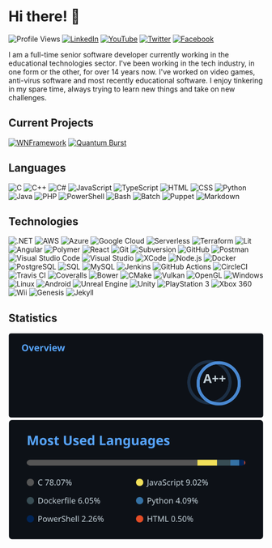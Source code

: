 # Hi there! 👋

![Profile Views] [![LinkedIn]][LinkedIn Link] [![YouTube]][YouTube Link]
[![Twitter]][Twitter Link] [![Facebook]][Facebook Link]

I am a full-time senior software developer currently working in the educational
technologies sector. I've been working in the tech industry, in one form or the
other, for over 14 years now. I've worked on video games, anti-virus software
and most recently educational software. I enjoy tinkering in my spare time,
always trying to learn new things and take on new challenges.

## Current Projects

[![WNFramework]](https://github.com/WNProject/WNFramework)
[![Quantum Burst]](https://github.com/devpow112/quantum-burst)

## Languages

![C] ![C++] ![C#] ![JavaScript] ![TypeScript] ![HTML] ![CSS] ![Python] ![Java]
![PHP] ![PowerShell] ![Bash] ![Batch] ![Puppet] ![Markdown]

## Technologies

![.NET] ![AWS] ![Azure] ![Google Cloud] ![Serverless] ![Terraform] ![Lit]
![Angular] ![Polymer] ![React] ![Git] ![Subversion] ![GitHub] ![Postman]
![Visual Studio Code] ![Visual Studio] ![XCode] ![Node.js] ![Docker]
![PostgreSQL] ![SQL] ![MySQL] ![Jenkins] ![GitHub Actions] ![CircleCI]
![Travis CI] ![Coveralls] ![Bower] ![CMake] ![Vulkan] ![OpenGL] ![Windows]
![Linux] ![Android] ![Unreal Engine] ![Unity] ![PlayStation 3] ![Xbox 360]
![Wii] ![Genesis] ![Jekyll]

## Statistics

![Statistics Overview] ![Statistics Languages]

<!-- external links -->
[Profile Views]: https://komarev.com/ghpvc/?username=devpow112&label=Profile%20Views "Profile Views"
[C]: https://img.shields.io/badge/-C-A8B9CC?logo=C&logoColor=white "C"
[C++]: https://img.shields.io/badge/-C++-00599C?logo=C%2b%2b&logoColor=white "C++"
[C#]: https://img.shields.io/badge/-C%23-239120?logo=C-Sharp&logoColor=white "C#"
[JavaScript]: https://img.shields.io/badge/-JavaScript-F7DF1E?logo=JavaScript&logoColor=black "JavaScript"
[TypeScript]: https://img.shields.io/badge/-TypeScript-3178C6?logo=TypeScript&logoColor=white "TypeScript"
[Python]: https://img.shields.io/badge/-Python-3776AB?logo=Python&logoColor=white "Python"
[Java]: https://img.shields.io/badge/-Java-007396?logo=Java&logoColor=white "Java"
[PHP]: https://img.shields.io/badge/-PHP-777BB4?logo=PHP&logoColor=white "PHP"
[HTML]: https://img.shields.io/badge/-HTML-E34F26?logo=HTML5&logoColor=white "HTML"
[CSS]: https://img.shields.io/badge/-CSS-1572B6?logo=CSS3&logoColor=white "CSS"
[PowerShell]: https://img.shields.io/badge/-PowerShell-5391FE?logo=PowerShell&logoColor=white "PowerShell"
[Bash]: https://img.shields.io/badge/-Bash-4EAA25?logo=GNU-Bash&logoColor=white "Bash"
[Markdown]: https://img.shields.io/badge/-Markdown-000000?logo=Markdown&logoColor=white "Markdown"
[.NET]: https://img.shields.io/badge/-.NET-512BD4?logo=.NET&logoColor=white ".NET"
[AWS]: https://img.shields.io/badge/-AWS-232F3E?logo=Amazon-AWS&logoColor=white "AWS"
[Azure]: https://img.shields.io/badge/-Azure-0089D6?logo=Microsoft-Azure&logoColor=white "Azure"
[Google Cloud]: https://img.shields.io/badge/-Google%20Cloud-4285F4?logo=Google-Cloud&logoColor=white "Google Cloud"
[Terraform]: https://img.shields.io/badge/-Terraform-623CE4?logo=Terraform&logoColor=white "Terraform"
[Git]: https://img.shields.io/badge/-Git-F05032?logo=Git&logoColor=white "Git"
[Subversion]: https://img.shields.io/badge/-Subversion-809CC9?logo=Subversion&logoColor=white "Subversion"
[Visual Studio]: https://img.shields.io/badge/-Visual%20Studio-512BD4?logo=Visual-Studio&logoColor=white "Visual Studio"
[Visual Studio Code]: https://img.shields.io/badge/-Visual%20Studio%20Code-007ACC?logo=Visual-Studio-Code&logoColor=white "Visual Studio Code"
[XCode]: https://img.shields.io/badge/-XCode-147EFB?logo=XCode&logoColor=white "XCode"
[CMake]: https://img.shields.io/badge/-CMake-064F8C?logo=CMake&logoColor=white "CMake"
[Docker]: https://img.shields.io/badge/-Docker-2496ED?logo=Docker&logoColor=white "Docker"
[SQL]: https://img.shields.io/badge/-SQL-CC2927?logo=Microsoft-SQL-Server&logoColor=white "SQL"
[MySQL]: https://img.shields.io/badge/-MySQL-4479A1?logo=MySQL&logoColor=white "MySQL"
[PostgreSQL]: https://img.shields.io/badge/-PostgreSQL-336791?logo=PostgreSQL&logoColor=white "PostgreSQL"
[Angular]: https://img.shields.io/badge/-Angular-E23237?logo=Angular&logoColor=white "Angular"
[Vulkan]: https://img.shields.io/badge/-Vulkan-AC162C?logo=Vulkan&logoColor=white "Vulkan"
[PlayStation 3]: https://img.shields.io/badge/-PlayStation%203-003791?logo=PlayStation&logoColor=white "PlayStation 3"
[Xbox 360]: https://img.shields.io/badge/-Xbox%20360-107C10?logo=Xbox&logoColor=white "Xbox 360"
[Wii]: https://img.shields.io/badge/-Wii-8B8B8B?logo=Wii&logoColor=white "Wii"
[Android]: https://img.shields.io/badge/-Android-3DDC84?logo=Android&logoColor=white "Android"
[Windows]: https://img.shields.io/badge/-Windows-0078D6?logo=Windows&logoColor=white "Windows"
[Linux]: https://img.shields.io/badge/-Linux-FCC624?logo=Linux&logoColor=black "Linux"
[Genesis]: https://img.shields.io/badge/-Genesis-0089CF?logo=Sega&logoColor=white "Genesis"
[OpenGL]: https://img.shields.io/badge/-OpenGL-5586A4?logo=OpenGL&logoColor=white "OpenGL"
[Serverless]: https://img.shields.io/badge/-Serverless-FD5750?logo=Serverless&logoColor=white "Serverless"
[Unreal Engine]: https://img.shields.io/badge/-Unreal%20Engine-313131?logo=Unreal-Engine&logoColor=white "Unreal Engine"
[Unity]: https://img.shields.io/badge/-Unity-000000?logo=Unity&logoColor=white "Unity"
[GitHub Actions]: https://img.shields.io/badge/-GitHub%20Actions-2088FF?logo=GitHub-Actions&logoColor=white "GitHub Actions"
[CircleCI]: https://img.shields.io/badge/-CircleCI-343434?logo=CircleCI&logoColor=white "CircleCI"
[Travis CI]: https://img.shields.io/badge/-Travis%20CI-3EAAAF?logo=Travis-CI&logoColor=white "Travis CI"
[Jenkins]: https://img.shields.io/badge/-Jenkins-D24939?logo=Jenkins&logoColor=white "Jenkins"
[Coveralls]: https://img.shields.io/badge/-Coveralls-3F5767?logo=Coveralls&logoColor=white "Coveralls"
[Node.js]: https://img.shields.io/badge/-Node.js-339933?logo=Node.js&logoColor=white "Node.js"
[Batch]: https://img.shields.io/badge/-Batch-4D4D4D?logo=Windows-Terminal&logoColor=white "Batch"
[Puppet]: https://img.shields.io/badge/-Puppet-FFAE1A?logo=Puppet&logoColor=black "Puppet"
[Polymer]: https://img.shields.io/badge/-Polymer-FF4470?logo=Polymer-Project&logoColor=white "Polymer"
[React]: https://img.shields.io/badge/-React-61DAFB?logo=React&logoColor=black "React"
[Bower]: https://img.shields.io/badge/-Bower-EF5734?logo=Bower&logoColor=white "Bower"
[GitHub]: https://img.shields.io/badge/-GitHub-000000?logo=GitHub&logoColor=white "GitHub"
[Jekyll]: https://img.shields.io/badge/-Jekyll-CC0000?logo=Jekyll&logoColor=white "Jekyll"
[Postman]: https://img.shields.io/badge/-Postman-FF6C37?logo=Postman&logoColor=white "Postman"
[Lit]: https://img.shields.io/badge/-Lit-324FFF?logo=Lit&logoColor=white "Lit"
[LinkedIn]: https://img.shields.io/badge/-LinkedIn-0A66C2?logo=LinkedIn&logoColor=white "LinkedIn"
[YouTube]: https://img.shields.io/badge/-YouTube-FF0000?logo=YouTube&logoColor=white "YouTube"
[Twitter]: https://img.shields.io/badge/-Twitter-1DA1F2?logo=Twitter&logoColor=white "Twitter"
[Facebook]: https://img.shields.io/badge/-Facebook-1877F2?logo=Facebook&logoColor=white "Facebook"
[LinkedIn Link]: https://linkedin.com/in/devpow112 "LinkedIn"
[YouTube Link]: https://youtube.com/devpow112 "YouTube"
[Twitter Link]: https://twitter.com/devpow112 "Twitter"
[Facebook Link]: https://facebook.com/devpow112 "Facebook"
[WNFramework]: https://github-readme-stats.vercel.app/api/pin/?username=WNProject&repo=WNFramework&show_owner=true&theme=github_dark&icon_color=8B949E&hide_border=true
[Quantum Burst]: https://github-readme-stats.vercel.app/api/pin/?username=devpow112&repo=quantum-burst&show_owner=true&theme=github_dark&icon_color=8B949E&hide_border=true
[Statistics Overview]: images/statistics-overview.svg
[Statistics Languages]: images/statistics-languages.svg
